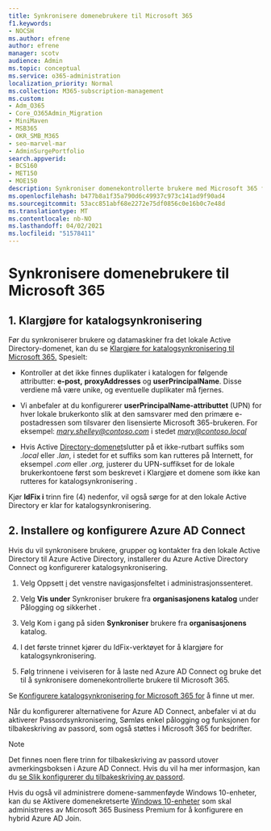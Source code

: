 ```yaml
---
title: Synkronisere domenebrukere til Microsoft 365
f1.keywords:
- NOCSH
ms.author: efrene
author: efrene
manager: scotv
audience: Admin
ms.topic: conceptual
ms.service: o365-administration
localization_priority: Normal
ms.collection: M365-subscription-management
ms.custom:
- Adm_O365
- Core_O365Admin_Migration
- MiniMaven
- MSB365
- OKR_SMB_M365
- seo-marvel-mar
- AdminSurgePortfolio
search.appverid:
- BCS160
- MET150
- MOE150
description: Synkroniser domenekontrollerte brukere med Microsoft 365 for bedrifter.
ms.openlocfilehash: b477b8a1f35a790d6c49937c973c141ad9f90ad4
ms.sourcegitcommit: 53acc851abf68e2272e75df0856c0e16b0c7e48d
ms.translationtype: MT
ms.contentlocale: nb-NO
ms.lasthandoff: 04/02/2021
ms.locfileid: "51578411"
---
```

# <a name="synchronize-domain-users-to-microsoft-365"></a>Synkronisere domenebrukere til Microsoft 365

## <a name="1-prepare-for-directory-synchronization"></a>1. Klargjøre for katalogsynkronisering 

Før du synkroniserer brukere og datamaskiner fra det lokale Active Directory-domenet, kan du se [Klargjøre for katalogsynkronisering til Microsoft 365.](../enterprise/prepare-for-directory-synchronization.md) Spesielt:

   - Kontroller at det ikke finnes duplikater i katalogen for følgende attributter: **e-post,** **proxyAddresses** og **userPrincipalName**. Disse verdiene må være unike, og eventuelle duplikater må fjernes.
   
   - Vi anbefaler at du konfigurerer **userPrincipalName-attributtet** (UPN) for hver lokale brukerkonto slik at den samsvarer med den primære e-postadressen som tilsvarer den lisensierte Microsoft 365-brukeren. For eksempel: *mary.shelley@contoso.com* i stedet *mary@contoso.local*
   
   - Hvis Active [Directory-domenet](../enterprise/prepare-a-non-routable-domain-for-directory-synchronization.md)slutter på et ikke-rutbart suffiks som *.local* eller *.lan*, i stedet for et suffiks som kan rutteres på Internett, for eksempel *.com* eller *.org,* justerer du UPN-suffikset for de lokale brukerkontoene først som beskrevet i Klargjøre et domene som ikke kan rutteres for katalogsynkronisering . 

Kjør **IdFix i** trinn fire (4) nedenfor, vil også sørge for at den lokale Active Directory er klar for katalogsynkronisering.

## <a name="2-install-and-configure-azure-ad-connect"></a>2. Installere og konfigurere Azure AD Connect

Hvis du vil synkronisere brukere, grupper og kontakter fra den lokale Active Directory til Azure Active Directory, installerer du Azure Active Directory Connect og konfigurerer katalogsynkronisering. 

 1. Velg Oppsett [i](https://go.microsoft.com/fwlink/p/?linkid=2024339)  det venstre navigasjonsfeltet i administrasjonssenteret.

 2. Velg **Vis under** Synkroniser brukere fra **organisasjonens katalog** under Pålogging og sikkerhet . 

 3. Velg Kom i gang på siden **Synkroniser** brukere fra **organisasjonens** katalog.

 4. I det første trinnet kjører du IdFix-verktøyet for å klargjøre for katalogsynkronisering.

 5. Følg trinnene i veiviseren for å laste ned Azure AD Connect og bruke det til å synkronisere domenekontrollerte brukere til Microsoft 365.


Se [Konfigurere katalogsynkronisering for Microsoft 365 for](../enterprise/set-up-directory-synchronization.md) å finne ut mer.

Når du konfigurerer alternativene for Azure AD Connect, anbefaler vi at du  aktiverer Passordsynkronisering, Sømløs enkel pålogging og funksjonen for tilbakeskriving av passord, som også støttes i Microsoft 365 for bedrifter.

> [!NOTE]
> Det finnes noen flere trinn for tilbakeskriving av passord utover avmerkingsboksen i Azure AD Connect. Hvis du vil ha mer informasjon, kan du [se Slik konfigurerer du tilbakeskriving av passord](/azure/active-directory/authentication/howto-sspr-writeback). 

Hvis du også vil administrere domene-sammenføyde Windows 10-enheter, kan du se Aktivere domenekretserte [Windows 10-enheter](manage-windows-devices.md) som skal administreres av Microsoft 365 Business Premium for å konfigurere en hybrid Azure AD Join.